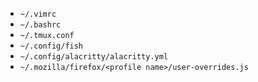 - `~/.vimrc`
- `~/.bashrc` 
- `~/.tmux.conf`
- `~/.config/fish`
- `~/.config/alacritty/alacritty.yml`
- `~/.mozilla/firefox/<profile name>/user-overrides.js`
